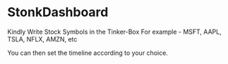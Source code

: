 # StonkDashboard

Kindly Write Stock Symbols in the Tinker-Box
For example - MSFT, AAPL, TSLA, NFLX, AMZN, etc

You can then set the timeline according to your choice.
